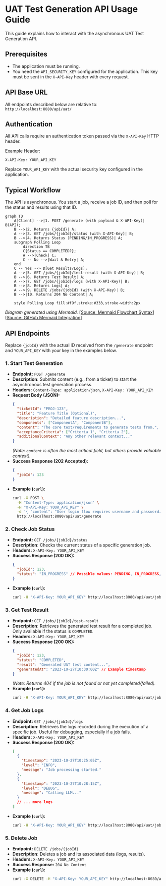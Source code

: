 # UAT Test Generation API Usage Guide

This guide explains how to interact with the asynchronous UAT Test Generation API.

## Prerequisites

*   The application must be running.
*   You need the `API_SECURITY_KEY` configured for the application. This key must be sent in the `X-API-Key` header with every request.

## API Base URL

All endpoints described below are relative to: `http://localhost:8080/api/uat/`

## Authentication

All API calls require an authentication token passed via the `X-API-Key` HTTP header.

Example Header:
```
X-API-Key: YOUR_API_KEY
```
Replace `YOUR_API_KEY` with the actual security key configured in the application.

## Typical Workflow

The API is asynchronous. You start a job, receive a job ID, and then poll for the status and results using that ID.

```mermaid
graph TD
    A[Client] -->|1. POST /generate (with payload & X-API-Key)| B(API);
    B -->|2. Returns {jobId}| A;
    A -->|3. GET /jobs/{jobId}/status (with X-API-Key)| B;
    B -->|4. Returns Status (PENDING/IN_PROGRESS)| A;
    subgraph Polling Loop
        direction TB
        C{Status == COMPLETED?};
        A -->|Check| C;
        C -- No -->|Wait & Retry| A;
    end
    C -- Yes --> D[Get Results/Logs];
    A -->|5. GET /jobs/{jobId}/test-result (with X-API-Key)| B;
    B -->|6. Returns Test Result| A;
    A -->|7. GET /jobs/{jobId}/logs (with X-API-Key)| B;
    B -->|8. Returns Logs| A;
    A -->|9. DELETE /jobs/{jobId} (with X-API-Key)| B;
    B -->|10. Returns 204 No Content| A;

    style Polling Loop fill:#f9f,stroke:#333,stroke-width:2px
```

*Diagram generated using Mermaid.* [[Source: Mermaid Flowchart Syntax](https://mermaid.js.org/syntax/flowchart.html)] [[Source: GitHub Mermaid Integration](https://github.blog/developer-skills/github/include-diagrams-markdown-files-mermaid/)]

## API Endpoints

Replace `{jobId}` with the actual ID received from the `/generate` endpoint and `YOUR_API_KEY` with your key in the examples below.

### 1. Start Test Generation

*   **Endpoint:** `POST /generate`
*   **Description:** Submits content (e.g., from a ticket) to start the asynchronous test generation process.
*   **Headers:** `Content-Type: application/json`, `X-API-Key: YOUR_API_KEY`
*   **Request Body (JSON):**
    ```json
    {
      "ticketId": "PROJ-123",
      "title": "Feature Title (Optional)",
      "description": "Detailed feature description...",
      "components": ["ComponentA", "ComponentB"],
      "content": "The core text/requirements to generate tests from.",
      "acceptanceCriteria": ["Criteria 1", "Criteria 2"],
      "additionalContext": "Any other relevant context..."
    }
    ```
    *(Note: `content` is often the most critical field, but others provide valuable context).*
*   **Success Response (202 Accepted):**
    ```json
    {
      "jobId": 123
    }
    ```
*   **Example (`curl`):**
    ```bash
    curl -X POST \
      -H "Content-Type: application/json" \
      -H "X-API-Key: YOUR_API_KEY" \
      -d '{ "content": "User login flow requires username and password.", "ticketId": "FEAT-456", "components": ["Auth"] }' \
      http://localhost:8080/api/uat/generate
    ```

### 2. Check Job Status

*   **Endpoint:** `GET /jobs/{jobId}/status`
*   **Description:** Checks the current status of a specific generation job.
*   **Headers:** `X-API-Key: YOUR_API_KEY`
*   **Success Response (200 OK):**
    ```json
    {
      "jobId": 123,
      "status": "IN_PROGRESS" // Possible values: PENDING, IN_PROGRESS, COMPLETED, FAILED
    }
    ```
*   **Example (`curl`):**
    ```bash
    curl -H "X-API-Key: YOUR_API_KEY" http://localhost:8080/api/uat/jobs/123/status
    ```

### 3. Get Test Result

*   **Endpoint:** `GET /jobs/{jobId}/test-result`
*   **Description:** Retrieves the generated test result for a completed job. Only available if the status is `COMPLETED`.
*   **Headers:** `X-API-Key: YOUR_API_KEY`
*   **Success Response (200 OK):**
    ```json
    {
      "jobId": 123,
      "status": "COMPLETED",
      "result": "Generated UAT test content...",
      "generatedAt": "2023-10-27T10:30:00Z" // Example timestamp
    }
    ```
    *(Note: Returns 404 if the job is not found or not yet completed/failed).*
*   **Example (`curl`):**
    ```bash
    curl -H "X-API-Key: YOUR_API_KEY" http://localhost:8080/api/uat/jobs/123/test-result
    ```

### 4. Get Job Logs

*   **Endpoint:** `GET /jobs/{jobId}/logs`
*   **Description:** Retrieves the logs recorded during the execution of a specific job. Useful for debugging, especially if a job fails.
*   **Headers:** `X-API-Key: YOUR_API_KEY`
*   **Success Response (200 OK):**
    ```json
    [
      {
        "timestamp": "2023-10-27T10:25:05Z",
        "level": "INFO",
        "message": "Job processing started."
      },
      {
        "timestamp": "2023-10-27T10:28:15Z",
        "level": "DEBUG",
        "message": "Calling LLM..."
      }
      // ... more logs
    ]
    ```
*   **Example (`curl`):**
    ```bash
    curl -H "X-API-Key: YOUR_API_KEY" http://localhost:8080/api/uat/jobs/123/logs
    ```

### 5. Delete Job

*   **Endpoint:** `DELETE /jobs/{jobId}`
*   **Description:** Deletes a job and its associated data (logs, results).
*   **Headers:** `X-API-Key: YOUR_API_KEY`
*   **Success Response:** `204 No Content`
*   **Example (`curl`):**
    ```bash
    curl -X DELETE -H "X-API-Key: YOUR_API_KEY" http://localhost:8080/api/uat/jobs/123
    ``` 